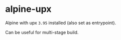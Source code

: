 # alpine-upx

Alpine with upx `3.95` installed (also set as entrypoint).

Can be useful for multi-stage build.
